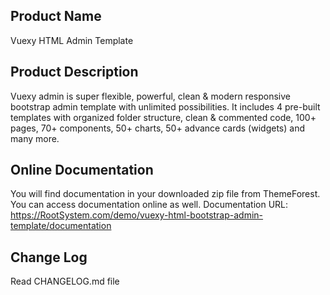 Product Name
---------------
Vuexy HTML Admin Template


Product Description
-------------------
Vuexy admin is super flexible, powerful, clean & modern responsive bootstrap admin template with unlimited possibilities. It includes 4 pre-built templates with organized folder structure, clean & commented code, 100+ pages, 70+ components, 50+ charts, 50+ advance cards (widgets) and many more.


Online Documentation
--------------------
You will find documentation in your downloaded zip file from ThemeForest. You can access documentation online as well.
Documentation URL: https://RootSystem.com/demo/vuexy-html-bootstrap-admin-template/documentation

Change Log
----------
Read CHANGELOG.md file
